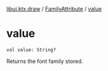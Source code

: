 [libui.ktx.draw](../README.md) / [FamilyAttribute](README.md) / [value](value.md)

# value

`val value: String?`

Returns the font family stored.

